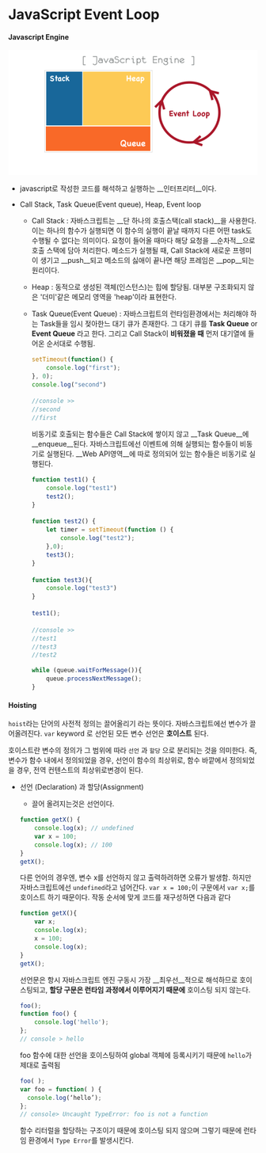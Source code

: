 # JavaScript Event Loop

#### Javascript Engine

![javascript_engine](../assets/javascript_engine.png)

- javascript로 작성한 코드를 해석하고 실행하는 __인터프리터__이다.

- Call Stack, Task Queue(Event queue), Heap, Event loop

  - Call Stack :  자바스크립트는 __단 하나의 호출스택(call stack)__을 사용한다. 이는 하나의 함수가 실행되면 이 함수의 실행이 끝날 때까지 다른 어떤 task도 수행될 수 없다는 의미이다. 요청이 들어올 때마다 해당 요청을 __순차적__으로 호출 스택에 담아 처리한다. 메소드가 실행될 때, Call Stack에 새로운 프렝미이 생기고 __push__되고 메소드의 싫애이 끝나면 해당 프레임은 __pop__되는 원리이다. 

  - Heap : 동적으로 생성된 객체(인스턴스)는 힙에 할당됨. 대부분 구조화되지 않은 '더미'같은 메모리 영역을 'heap'이라 표현한다.

  - Task Queue(Event Queue) : 자바스크립트의 런타임환경에서는 처리해야 하는 Task들을 임시 젖아한느 대기 큐가 존재한다. 그 대기 큐를 __Task Queue__ or  __Event Queue__ 라고 한다. 그리고 Call Stack이 __비워졌을 때__ 먼저 대기열에 들어온 순서대로 수행됨.

    ```javascript
    setTimeout(function() {
        console.log("first");
    }, 0);
    console.log("second")
    
    //console >> 
    //second
    //first
    ```

    비동기로 호출되는 함수들은 Call Stack에 쌓이지 않고 __Task Queue__에 __enqueue__된다. 자바스크립트에선 이벤트에 의해 실행되는 함수들이 비동기로 실행된다. __Web API영역__에 따로 정의되어 있는 함수들은 비동기로 실행된다.

    ```javascript
    function test1() {
        console.log("test1")
        test2();
    }
    
    function test2() {
        let timer = setTimeout(function () {
            console.log("test2");
        },0);
        test3();
    }
    
    function test3(){
        console.log("test3")
    }
    
    test1();
    
    //console >> 
    //test1
    //test3
    //test2
    ```

    ```javascript
    while (queue.waitForMessage()){
        queue.processNextMessage();
    }
    ```



#### Hoisting

`hoist`라는 단어의 사전적 정의는 끌어올리기 라는 뜻이다. 자바스크립트에선 변수가 끌어올려진다. `var` keyword 로 선언된 모든 변수 선언은 __호이스트__ 된다. 

호이스트란 변수의 정의가 그 범위에 따라 `선언` 과 `할당` 으로 분리되는 것을 의미한다. 즉, 변수가 함수 내에서 정의되었을 경우, 선언이 함수의 최상위로, 함수 바깥에서 정의되었을 경우, 전역 컨텐스트의 최상위로변경이 된다.

- 선언 (Declaration) 과 할당(Assignment)

  - 끌어 올려지는것은 선언이다.

  ```javascript
  function getX() {
      console.log(x); // undefined
      var x = 100;
      console.log(x); // 100
  }
  getX();
  ```

  다른 언어의 경우엔, 변수 x를 선언하지 않고 출력하려하면 오류가 발생함. 하지만 자바스크립트에선 `undefined`라고 넘어간다. `var x = 100;`이 구문에서 `var x;`를 호이스트 하기 때문이다. 작동 순서에 맞게 코드를 재구성하면 다음과 같다

  ```javascript
  function getX(){
      var x;
      console.log(x);
      x = 100;
      console.log(x);
  }
  getX();
  ```

  선언문은 항시 자바스크립트 엔진 구동시 가장 __최우선__적으로 해석하므로 호이스팅되고, __할당 구문은 런타임 과정에서 이루어지기 때문에__ 호이스팅 되지 않는다.

  ```javascript
  foo();
  function foo() {
      console.log('hello');
  };
  // console > hello
  ```

  foo 함수에 대한 선언을 호이스팅하여 global 객체에 등록시키기 때문에 `hello`가 제대로 출력됨

  ```javascript
  foo( );
  var foo = function( ) {
    console.log(‘hello’);
  };
  // console> Uncaught TypeError: foo is not a function
  ```

  함수 리터럴을 할당하는 구조이기 때문에 호이스팅 되지 않으며 그렇기 때문에 런타임 환경에서 `Type Error`를 발생시킨다.


